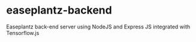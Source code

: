 # easeplantz-backend
Easeplantz back-end server using NodeJS and Express JS integrated with Tensorflow.js
